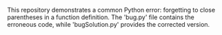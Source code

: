 This repository demonstrates a common Python error: forgetting to close parentheses in a function definition. The 'bug.py' file contains the erroneous code, while 'bugSolution.py' provides the corrected version.